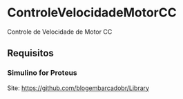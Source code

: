 # ControleVelocidadeMotorCC
Controle de Velocidade de Motor CC

## Requisitos

### Simulino for Proteus
Site: https://github.com/blogembarcadobr/Library